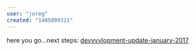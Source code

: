 ```yaml
---
user: "joreg"
created: "1485809311"
---
```


here you go...next steps: [devvvvlopment-update-january-2017](/blog/2017/devvvvlopment-update-january-2017)
